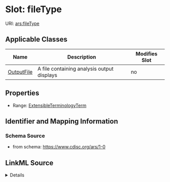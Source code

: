 # Slot: fileType

URI: [ars:fileType](https://www.cdisc.org/ars/1-0/fileType)



<!-- no inheritance hierarchy -->




## Applicable Classes

| Name | Description | Modifies Slot |
| --- | --- | --- |
[OutputFile](OutputFile.md) | A file containing analysis output displays |  no  |







## Properties

* Range: [ExtensibleTerminologyTerm](ExtensibleTerminologyTerm.md)





## Identifier and Mapping Information







### Schema Source


* from schema: https://www.cdisc.org/ars/1-0




## LinkML Source

<details>
```yaml
name: fileType
from_schema: https://www.cdisc.org/ars/1-0
rank: 1000
alias: fileType
domain_of:
- OutputFile
range: ExtensibleTerminologyTerm
any_of:
- range: OutputFileType
- range: SponsorOutputFileType

```
</details>